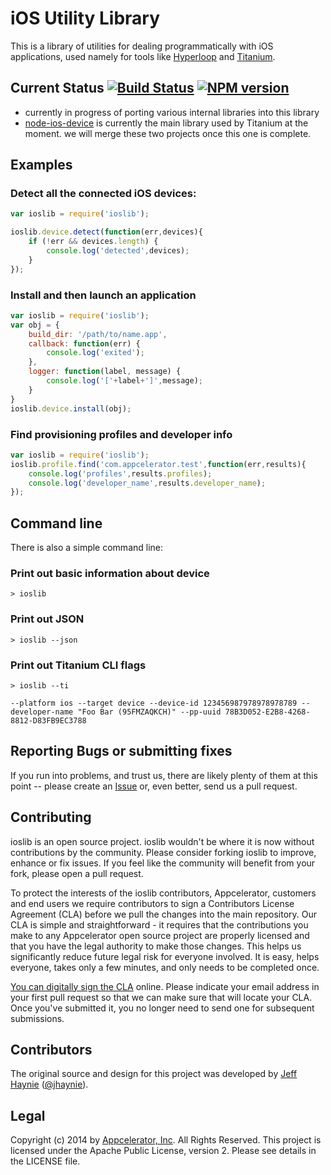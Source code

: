 iOS Utility Library 
===================

This is a library of utilities for dealing programmatically with iOS applications, used namely for tools like [Hyperloop](https://github.com/appcelerator/hyperloop) and [Titanium](https://github.com/appcelerator/titanium).

## Current Status [![Build Status](https://travis-ci.org/appcelerator/ioslib.svg?branch=master)](https://travis-ci.org/appcelerator/ioslib) [![NPM version](https://badge.fury.io/js/ioslib.svg)](http://badge.fury.io/js/ioslib)

- currently in progress of porting various internal libraries into this library
- [node-ios-device](https://github.com/appcelerator/node-ios-device) is currently the main library used by Titanium at the moment.  we will merge these two projects once this one is complete.

Examples
--------

### Detect all the connected iOS devices:

```javascript
var ioslib = require('ioslib');

ioslib.device.detect(function(err,devices){
	if (!err && devices.length) {
		console.log('detected',devices);
	}
});
```

### Install and then launch an application

```javascript
var ioslib = require('ioslib');
var obj = {
	build_dir: '/path/to/name.app',
	callback: function(err) {
		console.log('exited');
	},
	logger: function(label, message) {
		console.log('['+label+']',message);
	}
}
ioslib.device.install(obj);
```

### Find provisioning profiles and developer info

```javascript
var ioslib = require('ioslib');
ioslib.profile.find('com.appcelerator.test',function(err,results){
	console.log('profiles',results.profiles);
	console.log('developer_name',results.developer_name);
});
```

## Command line

There is also a simple command line:

### Print out basic information about device

```
> ioslib
```

### Print out JSON

```
> ioslib --json
```

### Print out Titanium CLI flags

```
> ioslib --ti

--platform ios --target device --device-id 123456987978978978789 --developer-name "Foo Bar (95FMZAQKCH)" --pp-uuid 78B3D052-E2B8-4268-8812-D83FB9EC3788
```


## Reporting Bugs or submitting fixes

If you run into problems, and trust us, there are likely plenty of them at this point -- please create an [Issue](https://github.com/appcelerator/ioslib/issues) or, even better, send us a pull request. 

## Contributing

ioslib is an open source project.  ioslib wouldn't be where it is now without contributions by the community. Please consider forking ioslib to improve, enhance or fix issues. If you feel like the community will benefit from your fork, please open a pull request.

To protect the interests of the ioslib contributors, Appcelerator, customers and end users we require contributors to sign a Contributors License Agreement (CLA) before we pull the changes into the main repository. Our CLA is simple and straightforward - it requires that the contributions you make to any Appcelerator open source project are properly licensed and that you have the legal authority to make those changes. This helps us significantly reduce future legal risk for everyone involved. It is easy, helps everyone, takes only a few minutes, and only needs to be completed once.

[You can digitally sign the CLA](http://bit.ly/app_cla) online. Please indicate your email address in your first pull request so that we can make sure that will locate your CLA.  Once you've submitted it, you no longer need to send one for subsequent submissions.

## Contributors

The original source and design for this project was developed by [Jeff Haynie](http://github.com/jhaynie) ([@jhaynie](http://twitter.com/jhaynie)).

## Legal

Copyright (c) 2014 by [Appcelerator, Inc](http://www.appcelerator.com). All Rights Reserved.
This project is licensed under the Apache Public License, version 2.  Please see details in the LICENSE file.
